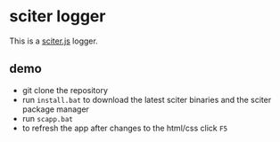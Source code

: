 # sciter logger

This is a [sciter.js](https://sciter.com/) logger.

## demo

- git clone the repository
- run `install.bat` to download the latest sciter binaries and the sciter package manager
- run `scapp.bat`
- to refresh the app after changes to the html/css click `F5`
